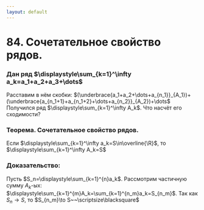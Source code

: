 ```yaml
---
layout: default
---
```

# 84. Сочетательное свойство рядов.

### Дан ряд $\displaystyle\sum_{k=1}^\infty a_k=a_1+a_2+a_3+\dots$
Расставим в нём скобки:
$(\underbrace{a_1+a_2+\dots+a_{n_1}}_{A_1})+(\underbrace{a_{n_1+1}+a_{n_1+2}+\dots+a_{n_2}}_{A_2})+\dots$
Получился ряд $\displaystyle\sum_{k=1}^\infty A_k$. Что насчёт его сходимости?

### Теорема. Сочетательное свойство рядов.
Если $\displaystyle\sum_{k=1}^\infty a_k=S\in\overline{\R}$, то $\displaystyle\sum_{k=1}^\infty A_k=S$

### Доказательство:
Пусть $S_n=\displaystyle\sum_{k=1}^{n}a_k$.
Рассмотрим частичную сумму $A_k$-ых:
$\displaystyle\sum_{k=1}^{m}A_k=\sum_{k=1}^{n_m}a_k=S_{n_m}$.
Так как $S_n\to S$, то $S_{n_m}\to S~~\scriptsize\blacksquare$